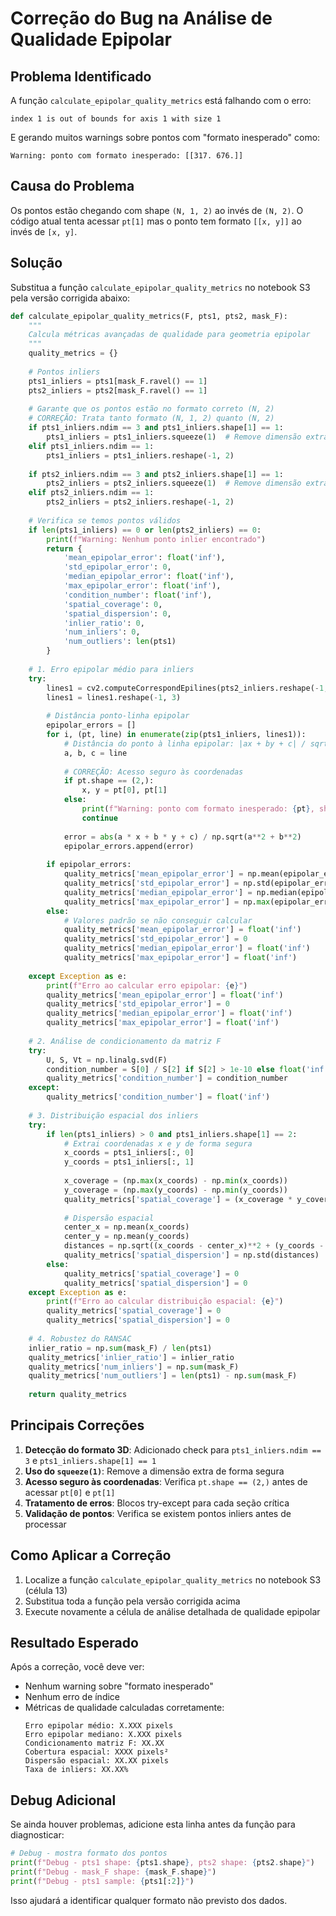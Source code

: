 # Correção do Bug na Análise de Qualidade Epipolar

## Problema Identificado

A função `calculate_epipolar_quality_metrics` está falhando com o erro:
```
index 1 is out of bounds for axis 1 with size 1
```

E gerando muitos warnings sobre pontos com "formato inesperado" como:
```
Warning: ponto com formato inesperado: [[317. 676.]]
```

## Causa do Problema

Os pontos estão chegando com shape `(N, 1, 2)` ao invés de `(N, 2)`. O código atual tenta acessar `pt[1]` mas o ponto tem formato `[[x, y]]` ao invés de `[x, y]`.

## Solução

Substitua a função `calculate_epipolar_quality_metrics` no notebook S3 pela versão corrigida abaixo:

```python
def calculate_epipolar_quality_metrics(F, pts1, pts2, mask_F):
    """
    Calcula métricas avançadas de qualidade para geometria epipolar
    """
    quality_metrics = {}
    
    # Pontos inliers
    pts1_inliers = pts1[mask_F.ravel() == 1]
    pts2_inliers = pts2[mask_F.ravel() == 1]
    
    # Garante que os pontos estão no formato correto (N, 2)
    # CORREÇÃO: Trata tanto formato (N, 1, 2) quanto (N, 2)
    if pts1_inliers.ndim == 3 and pts1_inliers.shape[1] == 1:
        pts1_inliers = pts1_inliers.squeeze(1)  # Remove dimensão extra
    elif pts1_inliers.ndim == 1:
        pts1_inliers = pts1_inliers.reshape(-1, 2)
    
    if pts2_inliers.ndim == 3 and pts2_inliers.shape[1] == 1:
        pts2_inliers = pts2_inliers.squeeze(1)  # Remove dimensão extra
    elif pts2_inliers.ndim == 1:
        pts2_inliers = pts2_inliers.reshape(-1, 2)
    
    # Verifica se temos pontos válidos
    if len(pts1_inliers) == 0 or len(pts2_inliers) == 0:
        print(f"Warning: Nenhum ponto inlier encontrado")
        return {
            'mean_epipolar_error': float('inf'),
            'std_epipolar_error': 0,
            'median_epipolar_error': float('inf'),
            'max_epipolar_error': float('inf'),
            'condition_number': float('inf'),
            'spatial_coverage': 0,
            'spatial_dispersion': 0,
            'inlier_ratio': 0,
            'num_inliers': 0,
            'num_outliers': len(pts1)
        }
    
    # 1. Erro epipolar médio para inliers
    try:
        lines1 = cv2.computeCorrespondEpilines(pts2_inliers.reshape(-1,1,2), 2, F)
        lines1 = lines1.reshape(-1, 3)
        
        # Distância ponto-linha epipolar
        epipolar_errors = []
        for i, (pt, line) in enumerate(zip(pts1_inliers, lines1)):
            # Distância do ponto à linha epipolar: |ax + by + c| / sqrt(a² + b²)
            a, b, c = line
            
            # CORREÇÃO: Acesso seguro às coordenadas
            if pt.shape == (2,):
                x, y = pt[0], pt[1]
            else:
                print(f"Warning: ponto com formato inesperado: {pt}, shape: {pt.shape}")
                continue
                
            error = abs(a * x + b * y + c) / np.sqrt(a**2 + b**2)
            epipolar_errors.append(error)
        
        if epipolar_errors:
            quality_metrics['mean_epipolar_error'] = np.mean(epipolar_errors)
            quality_metrics['std_epipolar_error'] = np.std(epipolar_errors)
            quality_metrics['median_epipolar_error'] = np.median(epipolar_errors)
            quality_metrics['max_epipolar_error'] = np.max(epipolar_errors)
        else:
            # Valores padrão se não conseguir calcular
            quality_metrics['mean_epipolar_error'] = float('inf')
            quality_metrics['std_epipolar_error'] = 0
            quality_metrics['median_epipolar_error'] = float('inf')
            quality_metrics['max_epipolar_error'] = float('inf')
            
    except Exception as e:
        print(f"Erro ao calcular erro epipolar: {e}")
        quality_metrics['mean_epipolar_error'] = float('inf')
        quality_metrics['std_epipolar_error'] = 0
        quality_metrics['median_epipolar_error'] = float('inf')
        quality_metrics['max_epipolar_error'] = float('inf')
    
    # 2. Análise de condicionamento da matriz F
    try:
        U, S, Vt = np.linalg.svd(F)
        condition_number = S[0] / S[2] if S[2] > 1e-10 else float('inf')
        quality_metrics['condition_number'] = condition_number
    except:
        quality_metrics['condition_number'] = float('inf')
    
    # 3. Distribuição espacial dos inliers
    try:
        if len(pts1_inliers) > 0 and pts1_inliers.shape[1] == 2:
            # Extrai coordenadas x e y de forma segura
            x_coords = pts1_inliers[:, 0]
            y_coords = pts1_inliers[:, 1]
            
            x_coverage = (np.max(x_coords) - np.min(x_coords))
            y_coverage = (np.max(y_coords) - np.min(y_coords))
            quality_metrics['spatial_coverage'] = (x_coverage * y_coverage)
            
            # Dispersão espacial
            center_x = np.mean(x_coords)
            center_y = np.mean(y_coords)
            distances = np.sqrt((x_coords - center_x)**2 + (y_coords - center_y)**2)
            quality_metrics['spatial_dispersion'] = np.std(distances)
        else:
            quality_metrics['spatial_coverage'] = 0
            quality_metrics['spatial_dispersion'] = 0
    except Exception as e:
        print(f"Erro ao calcular distribuição espacial: {e}")
        quality_metrics['spatial_coverage'] = 0
        quality_metrics['spatial_dispersion'] = 0
    
    # 4. Robustez do RANSAC
    inlier_ratio = np.sum(mask_F) / len(pts1)
    quality_metrics['inlier_ratio'] = inlier_ratio
    quality_metrics['num_inliers'] = np.sum(mask_F)
    quality_metrics['num_outliers'] = len(pts1) - np.sum(mask_F)
    
    return quality_metrics
```

## Principais Correções

1. **Detecção do formato 3D**: Adicionado check para `pts1_inliers.ndim == 3` e `pts1_inliers.shape[1] == 1`
2. **Uso do `squeeze(1)`**: Remove a dimensão extra de forma segura
3. **Acesso seguro às coordenadas**: Verifica `pt.shape == (2,)` antes de acessar `pt[0]` e `pt[1]`
4. **Tratamento de erros**: Blocos try-except para cada seção crítica
5. **Validação de pontos**: Verifica se existem pontos inliers antes de processar

## Como Aplicar a Correção

1. Localize a função `calculate_epipolar_quality_metrics` no notebook S3 (célula 13)
2. Substitua toda a função pela versão corrigida acima
3. Execute novamente a célula de análise detalhada de qualidade epipolar

## Resultado Esperado

Após a correção, você deve ver:
- Nenhum warning sobre "formato inesperado"
- Nenhum erro de índice
- Métricas de qualidade calculadas corretamente:
  ```
  Erro epipolar médio: X.XXX pixels
  Erro epipolar mediano: X.XXX pixels
  Condicionamento matriz F: XX.XX
  Cobertura espacial: XXXX pixels²
  Dispersão espacial: XX.XX pixels
  Taxa de inliers: XX.XX%
  ```

## Debug Adicional

Se ainda houver problemas, adicione esta linha antes da função para diagnosticar:

```python
# Debug - mostra formato dos pontos
print(f"Debug - pts1 shape: {pts1.shape}, pts2 shape: {pts2.shape}")
print(f"Debug - mask_F shape: {mask_F.shape}")
print(f"Debug - pts1 sample: {pts1[:2]}")
```

Isso ajudará a identificar qualquer formato não previsto dos dados.